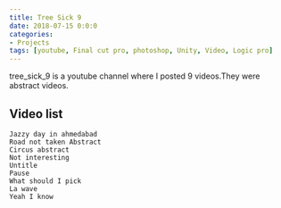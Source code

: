 ```yaml
---
title: Tree Sick 9
date: 2018-07-15 0:0:0
categories:
- Projects
tags: [youtube, Final cut pro, photoshop, Unity, Video, Logic pro]
---
```


tree_sick_9 is a youtube channel where I posted 9 videos.They were abstract videos.

## Video list

	Jazzy day in ahmedabad
	Road not taken Abstract
	Circus abstract
	Not interesting
	Untitle
	Pause
	What should I pick
	La wave
	Yeah I know
